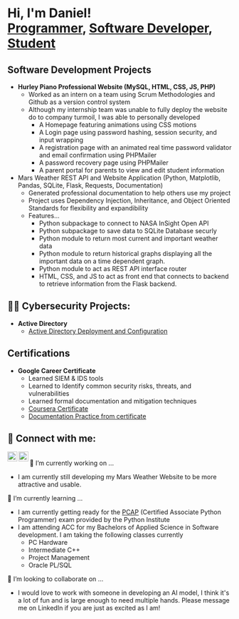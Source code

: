 <h1>Hi, I'm Daniel! <br/><a href="https://github.com/danielisacc">Programmer</a>, <a href="https://www.linkedin.com/in/daniel-delavega/">Software Developer</a>, <a href="https://www.youtube.com/@DevwithIsacc">Student</a></h1>

<h2>Software Development Projects</h2>

- <b>Hurley Piano Professional Website (MySQL, HTML, CSS, JS, PHP)</b>
  - Worked as an intern on a team using Scrum Methodologies and Github as a version control system
  - Although my internship team was unable to fully deploy the website do to company turmoil, I was able to personally developed
    - A Homepage featuring animations using CSS motions
    - A Login page using password hashing, session security, and input wrapping
    - A registration page with an animated real time password validator and email confirmation using PHPMailer
    - A password recovery page using PHPMailer
    - A parent portal for parents to view and edit student information
- Mars Weather REST API and Website Application (Python, Matplotlib, Pandas, SQLite, Flask, Requests, Documentation)
  - Generated professional documentation to help others use my project
  - Project uses Dependency Injection, Inheritance, and Object Oriented Standards for flexibility and expandibility
  - Features...
    - Python subpackage to connect to NASA InSight Open API
    - Python subpackage to save data to SQLite Database securly
    - Python module to return most current and important weather data
    - Python module to return historical graphs displaying all the important data on a time dependent graph.
    - Python module to act as REST API interface router
    - HTML, CSS, and JS to act as front end that connects to backend to retrieve information from the Flask backend.
<h2>👨‍💻 Cybersecurity Projects:</h2>

- <b>Active Directory</b>
  - [Active Directory Deployment and Configuration](https://github.com/danielisacc/HomeLab)
<h2> Certifications</h2>

- <b>Google Career Certificate</b>
  - Learned SIEM & IDS tools
  - Learned to Identify common security risks, threats, and vulnerabilities
  - Learned formal documentation and mitigation techniques
  - [Coursera Certificate](https://coursera.org/share/7e463ebd02633e3ce32d5f5b849e16e9)
  - [Documentation Practice from certificate]()


<h2> 🤳 Connect with me:</h2>

[<img align="left" alt="DanielDelavega | YouTube" width="22px" src="https://cdn.jsdelivr.net/npm/simple-icons@v3/icons/youtube.svg" />][youtube]
[<img align="left" alt="danieldelavega | LinkedIn" width="22px" src="https://cdn.jsdelivr.net/npm/simple-icons@v3/icons/linkedin.svg" />][linkedin]

[youtube]: https://www.youtube.com/@DevwithIsacc
[linkedin]: https://www.linkedin.com/in/daniel-delavega/
<br>
🔭 I’m currently working on ...
- I am currently still developing my Mars Weather Website to be more attractive and usable.

🌱 I’m currently learning ...
- I am currently getting ready for the [PCAP](https://pythoninstitute.org/pcap) (Certified Associate Python Programmer) exam provided by the Python Institute
- I am attending ACC for my Bachelors of Applied Science in Software development. I am taking the following classes currently
  - PC Hardware
  - Intermediate C++
  - Project Management
  - Oracle PL/SQL

👯 I’m looking to collaborate on ...
- I would love to work with someone in developing an AI model, I think it's a lot of fun and is large enough to need multiple hands. Please message me on LinkedIn if you are just as excited as I am!

